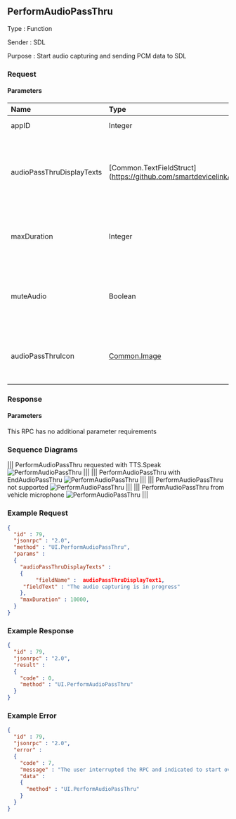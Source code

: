 ## PerformAudioPassThru

Type
: Function

Sender
: SDL

Purpose
: Start audio capturing and sending PCM data to SDL

### Request

#### Parameters

|Name|Type|Mandatory|Additional|Description|
|:---|:---|:-------|:----------|:----------|
|appID|Integer|true|-|ID of application related to this RPC.|
|audioPassThruDisplayTexts|[Common.TextFieldStruct] (https://github.com/smartdevicelink/sdl_hmi_integration_guidelines/blob/master/docs/Common/Structs/index.md#textfieldstruct)|true|array: true<br>minsize: 0<br>maxsize: 2|Uses audioPassThruDisplayText1: First line of text displayed during audio capture; audioPassThruDisplayText2: Second line of text displayed during audio capture.|
|maxDuration|Integer|true|minvalue: 1<br>maxvalue: 1000000|The maximum duration of audio recording in milliseconds. If not provided, the recording should be performed until EndAudioPassThru arrives.|
|muteAudio|Boolean|true|-|Defines if the current audio source should be muted during the APT session. If not, the audio source will play without interruption. If omitted, the value is set to true.|
|audioPassThruIcon|[Common.Image](https://github.com/smartdevicelink/sdl_hmi_integration_guidelines/blob/master/docs/Common/Structs/index.md#image)|false|-|Image struct determining whether static or dynamic icon. If omitted on supported displays, no (or the default if applicable) icon shall be displayed.|

### Response

#### Parameters

This RPC has no additional parameter requirements

### Sequence Diagrams
|||
PerformAudioPassThru requested with TTS.Speak
![PerformAudioPassThru](./assets/PerformAudioPassThruSpeak.png)
|||
|||
PerformAudioPassThru with EndAudioPassThru
![PerformAudioPassThru](./assets/PerformAudioPassThruEndAudio.png)
|||
|||
PerformAudioPassThru not supported
![PerformAudioPassThru](./assets/PerformAudioPassThruNotSupported.png)
|||
|||
PerformAudioPassThru from vehicle microphone
![PerformAudioPassThru](./assets/PerformAudioPassThruMic.png)
|||

### Example Request

```json
{
  "id" : 79,
  "jsonrpc" : "2.0",
  "method" : "UI.PerformAudioPassThru",
  "params" :
  {
    "audioPassThruDisplayTexts" :
    {
         "fieldName" :  audioPassThruDisplayText1,
     "fieldText" : "The audio capturing is in progress"
    },
    "maxDuration" : 10000,
  }
}
```
### Example Response

```json
{
  "id" : 79,
  "jsonrpc" : "2.0",
  "result" :
  {
    "code" : 0,
    "method" : "UI.PerformAudioPassThru"
  }
}
```

### Example Error

```json
{
  "id" : 79,
  "jsonrpc" : "2.0",
  "error" :
  {
    "code" : 7,
    "message" : "The user interrupted the RPC and indicated to start over",
    "data" :
    {
      "method" : "UI.PerformAudioPassThru"
    }
  }
}
```
